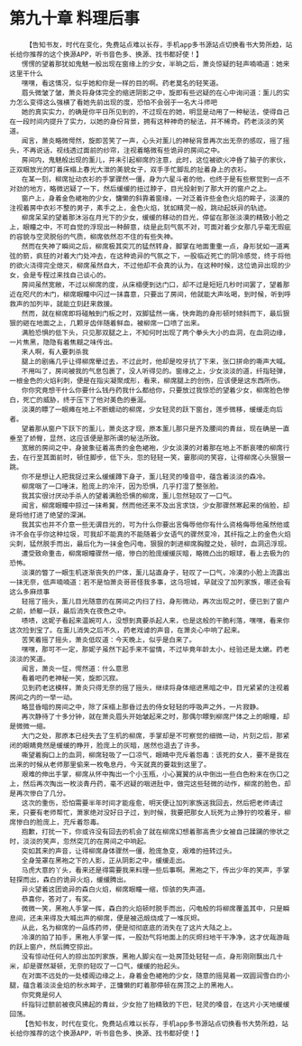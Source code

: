 # 第九十章 料理后事
        【告知书友，时代在变化，免费站点难以长存，手机app多书源站点切换看书大势所趋，站长给你推荐的这个换源APP，听书音色多、换源、找书都好使！】
       愣愣的望着那犹如鬼魅一般出现在窗缘上的少女，半晌之后，萧炎惊疑的轻声喃喃道：她来这里干什么
       嘿嘿，看这情况，似乎她和你是一样的目的啊。药老莫名的轻笑道。
       眉头微皱了皱，萧炎将身体完全的缩进阴影之中，旋即有些迟疑的在心中询问道：薰儿的实力怎么变得这么强横了看她先前出现的度，恐怕不会弱于一名大斗师吧
       她的真实实力，的确是你平日所见到的，不过现在的她，明显是动用了一种秘法，使得自己在一段时间内提升了实力，以她的身份背景，拥有这种神奇的秘法，并不稀奇。药老淡淡的笑道。
       闻言，萧炎略微愕然，旋即苦笑了一声，心头对薰儿的神秘背景再次出无奈的感叹，摇了摇头，不再说话，视线透过面前的纱帘，注视着略微有些诡异的房间之中。
       房间内，鬼魅般出现的薰儿，并未引起柳席的注意，此时，这位被欲火冲昏了脑子的家伙，正双眼放光的盯着床榻上春光大泄的美貌女子，双手手忙脚乱的扯着身上的衣衫。
       在某一刻，柳席扯动衣衫的手掌骤然一僵，身为六星斗者的他，也终于是有些察觉到一点不对劲的地方，略微迟疑了一下，然后缓缓的扭过脖子，目光投射到了那大开的窗户之上。
       窗户上，身着金色裙袍的少女，慵懒的斜靠着窗缘，一对泛着许些金色火焰的眸子，淡漠的注视着房中衣衫不整的男子，素手之上，金色火焰，犹如精灵一般，跳动起妖异的轨迹。
       柳席呆呆的望着那沐浴在月光下的少女，缓缓的移动的目光，停留在那张淡漠的精致小脸之上，眼瞳之中，不可自觉的浮现出一种醉意，绕是此刻气氛不对，可面对着少女那几乎毫无瑕疵的容貌与空灵脱俗的气质，柳席依然忍不住的有些失神。
       然而在失神了瞬间之后，柳席极其突兀的猛然转身，脚掌在地面重重一点，身形犹如一道离弦的箭，疯狂的对着大门处冲去，在这种诡异的气氛之下，一股临近死亡的阴冷感觉，终于将他的欲火浇得完全熄灭，柳席虽然自大，不过他却不会真的认为，在这种时候，这位诡异出现的少女，会是专程过来找自己谈心的。
       房间虽然宽敞，不过以柳席的度，从床榻便到达门口，却不过是短短几秒时间罢了，望着那近在咫尺的木门，柳席眼瞳中闪过一抹喜意，只要出了房间，他就能大声吆喝，到时候，听到呼救声的加列毕，就能立刻赶来救援。
       然而，就在柳席即将碰触到门板之时，双脚猛然一痛，快奔跑的身形顿时倾斜而下，最后狠狠的砸在地面之上，几颗牙齿伴随着鲜血，被柳席一口喷了出来。
       满脸恐惧的低下头，只见那双腿之上，不知何时出现了两个拳头大小的血洞，在血洞边缘，一片焦黑，隐隐有着焦糊之味传出。
       来人啊，有人要刺杀我
       腿上的剧痛几乎让得柳席晕过去，不过此时，他却是咬牙抗了下来，张口拼命的嘶声大喊。
       不用叫了，房间被我的气息包裹了，没人听得见的。窗缘之上，少女淡淡的道，纤指轻弹，一根金色的火焰利刺，便是在指尖凝聚成形，看来，柳席腿上的创伤，应该便是这东西所伤。
       你你究竟想干什么你要什么钱丹药我什么都给你，只要放过我惊恐的望着少女，柳席脸色惨白，死亡的威胁，终于压下了他对美色的垂涎。
       淡漠的瞟了一眼瘫在地上不断蠕动的柳席，少女轻灵的跃下窗台，莲步微移，缓缓走向后者。
       望着那从窗户下跃下的薰儿，萧炎这才现，原本薰儿那只是齐及腰间的青丝，现在确是一直垂至了娇臀，显然，这应该便是那所谓的秘法所致。
       宽敞的房间之中，身披象征着高贵的金色裙袍，少女淡漠的对着那在地上不断哀嚎的柳席行去，在行至其面前时，顿住脚步，低下头，忽的轻轻一笑，霎那间的笑容，让得柳席心头狠狠一跳。
       你不是想让人把我捉过来么缓缓蹲下身子，薰儿轻灵的嗓音中，蕴含着淡淡的森冷。
       柳席咽了一口唾沫，脸庞上的冷汗，因为恐惧，几乎打湿了整张脸。
       我其实很讨厌动手杀人的望着满脸恐惧的柳席，薰儿忽然轻叹了一口气。
       闻言，柳席眼瞳中掠过一抹希冀，然而他还来不及出言求饶，少女那骤然寒起来的俏脸，却是将他打进了绝望的深渊。
       我其实也并不介意一些无谓目光的，可为什么你要出言侮辱他你有什么资格侮辱他虽然他或许不会在乎你这种垃圾，可我却不能真的不能随着少女语气的骤然变冷，其纤指之上的金色火焰尖刺，猛然脱手而出，最后化为一抹金色闪电，狠狠的刺进柳席胸膛之处，顿时，血洞迅浮现。
       遭受致命重击，柳席眼瞳骤然一缩，惨白的脸庞缓缓灰暗，略微凸出的眼球，看上去极为的恐怖。
       淡漠的瞥了一眼生机逐渐丧失的尸体，薰儿站直身子，轻叹了一口气，冷漠的小脸上流露出一抹无奈，低声喃喃道：若不是怕萧炎哥哥怪我多事，这乌坦城，早就没了加列家族，哪还会有这么多麻烦事
       轻摇了摇头，薰儿目光随意的在房间之内扫了扫，身形微动，再次出现之时，便已到了窗户之前，娇躯一跃，最后消失在夜色之中。
       啧啧，这妮子看起来温婉可人，没想到真要杀起人来，也是这般的干脆利落，嘿嘿，看来你这次捡到宝了。在薰儿消失之后不久，药老戏谑的声音，在萧炎心中响了起来。
       苦笑着摇了摇头，萧炎低叹道：今天晚上，似乎是白来了。
       嘿嘿，那可不一定，那妮子虽然下起手来不留情，不过毕竟年龄太小，经验还是太嫩。药老淡淡的笑道。
       闻言，萧炎一怔，愕然道：什么意思
       看着吧药老神秘一笑，旋即沉寂。
       见到药老这模样，萧炎只得无奈的摇了摇头，继续将身体缩进黑暗之中，目光紧紧的注视着房间之内的一举一动。
       略显昏暗的房间之中，除了床榻上那昏过去的侍女轻轻的呼吸声之外，一片寂静。
       再次静待了十多分钟，就在萧炎眉头开始皱起来之时，那偶尔瞟到柳席尸体之上的眼瞳，却是微微一缩。
       大门之处，那原本已经失去了生机的柳席，手掌却是不可察觉的细微一动，片刻之后，那紧闭的眼睛竟然是缓缓的睁开，脸庞上的灰暗，居然也退去了许多。
       嘶望着胸口上的血洞，柳席轻吸了一口凉气，眼睛中充斥着怨毒：该死的女人，要不是我在出来的时候从老师那里偷来一枚龟息丹，今天就真的要栽到这里了。
       艰难的伸出手掌，柳席从怀中掏出一个小玉瓶，小心翼翼的从中倒出一些白色粉末在伤口之上，然后再次掏出一枚淡青丹药，毫不迟疑的咽进肚中，做完这些轻微的动作，柳席的脸色，却是再次惨白了几分。
       这次的重伤，恐怕需要半年时间才能痊愈，明天便让加列家族送我回去，然后把老师请过来，只要有老师帮忙，萧家绝对没好日子过，到时候，我要把那女人玩死为止狰狞的咬着牙，柳席惨白的脸庞上，充斥着怨毒。
       抱歉，打扰一下，你或许没有回去的机会了就在柳席幻想着那高贵少女被自己蹂躏的惨状之时，淡淡的笑声，忽然突兀的在房间之中响起。
       突如其来的声音，让得柳席身体骤然一僵，脸庞急变，艰难的扭转过头。
       全身笼罩在黑袍之下的人影，正从阴影之中，缓缓走出。
       马虎大意的丫头，看来还是得需要我来料理一些后事啊。黑袍之下，传出少年的笑声，手掌轻探而出，森白的诡异火焰，缓缓腾出。
       异火望着这团诡异的森白火焰，柳席眼瞳一缩，惊骇的失声道。
       恭喜你，答对了，有奖。
       微微一笑，黑袍人手掌一挥，森白的火焰顿时脱手而出，闪电般的将柳席覆盖其中，只是瞬息间，还未来得及大喊出声的柳席，便是被迅煅烧成了一堆灰烬。
       从此，名为柳席的一品炼药师，便是彻彻底底的消失在了这片大陆之上。
       冷漠的拍了拍手，黑袍人手掌一挥，一股劲气将地面上的灰烬扫地干干净净，这才优哉游哉的跃上窗户，然后腾空掠出。
       没有惊动任何人的掠出加列家族，黑袍人脚尖在一处房顶处轻轻一点，身形刚刚飘出几十米，却是骤然凝顿，无奈的轻叹了一口气，缓缓的抬起头。
       在对面不远处的一处楼阁边缘之上，身着金色裙袍的少女，随意的摇晃着一双圆润雪白的小腿，蕴含着淡淡金焰的秋水眸子，正慵懒的盯着那停顿在房顶之上的黑袍人。
       你究竟是何人
       纤指锊过额前被夜风拂起的青丝，少女抬了抬精致的下巴，轻灵的嗓音，在这片小天地缓缓回荡。
       【告知书友，时代在变化，免费站点难以长存，手机app多书源站点切换看书大势所趋，站长给你推荐的这个换源APP，听书音色多、换源、找书都好使！】